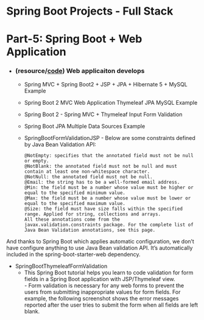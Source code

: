 #                                           Spring Boot Projects - Full Stack

# Part-5: Spring Boot + Web Application 
 * ### (resource/[code](https://github.com/Hamdambek/SpringBoot-Projects-FullStack/tree/master/Part-5%20Spring%20Boot%20Web%20Application))  Web applicaiton develops
 
   * Spring MVC + Spring Boot2 + JSP + JPA + Hibernate 5 + MySQL Example
   * Spring Boot 2 MVC Web Application Thymeleaf JPA MySQL Example
   * Spring Boot 2 - Spring MVC + Thymeleaf Input Form Validation
   * Spring Boot JPA Multiple Data Sources Example
   
   * SpringBootFormValidationJSP
         - Below are some constraints defined by Java Bean Validation API:

         @NotEmpty: specifies that the annotated field must not be null or empty.
         @NotBlank: the annotated field must not be null and must contain at least one non-whitespace character.
         @NotNull: the annotated field must not be null.
         @Email: the string has to be a well-formed email address.
         @Min: the field must be a number whose value must be higher or equal to the specified minimum value.
         @Max: the field must be a number whose value must be lower or equal to the specified maximum value.
         @Size: the field must have size falls within the specified range. Applied for string, collections and arrays.
         All these annotations come from the javax.validation.constraints package. For the complete list of Java Bean Validation annotations, see this page.

And thanks to Spring Boot which applies automatic configuration, we don’t have configure anything to use Java Bean validation API. It’s automatically included in the spring-boot-starter-web dependency.

   * SpringBootThymeleafFormValidation 
        -  This Spring Boot tutorial helps you learn to code validation for form fields in a Spring Boot application with JSP/Thymeleaf   view.  
         - Form validation is necessary for any web forms to prevent the users from submitting inappropriate values for form fields. For example, the following screenshot shows the error messages reported after the user tries to submit the form when all fields are left blank.
